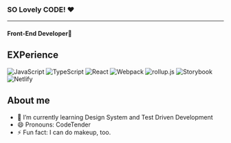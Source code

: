 ### SO Lovely CODE! ❤

---

#### Front-End Developer💄

## EXPerience

![JavaScript](https://img.shields.io/badge/JavsScript-F7DF1E?style=flat-square&logo=JavaScript&logoColor=222)
![TypeScript](https://img.shields.io/badge/TypeScript-3178C6?style=flat-square&logo=TypeScript&logoColor=eee)
![React](https://img.shields.io/badge/React-61DAFB?style=flat-square&logo=React&logoColor=222)
![Webpack](https://img.shields.io/badge/Webpack-8DD6F9?style=flat-square&logo=Webpack&logoColor=222)
![rollup.js](https://img.shields.io/badge/rollup.js-EC4A3F?style=flat-square&logo=rollup.js&logoColor=eee)
![Storybook](https://img.shields.io/badge/Storybook-FF4785?style=flat-square&logo=Storybook&logoColor=eee)
![Netlify](https://img.shields.io/badge/Netlify-00C7B7?style=flat-square&logo=Netlify&logoColor=eee)

## About me

- 🌱 I’m currently learning Design System and Test Driven Development
- 😄 Pronouns: CodeTender
- ⚡ Fun fact: I can do makeup, too.

<!--
**LovelyHaRa/LovelyHaRa** is a ✨ _special_ ✨ repository because its `README.md` (this file) appears on your GitHub profile.

Here are some ideas to get you started:

- 🔭 I’m currently working on ...
- 🌱 I’m currently learning ...
- 👯 I’m looking to collaborate on ...
- 🤔 I’m looking for help with ...
- 💬 Ask me about ...
- 📫 How to reach me: ...
- 😄 Pronouns: ...
- ⚡ Fun fact: ...
-->
